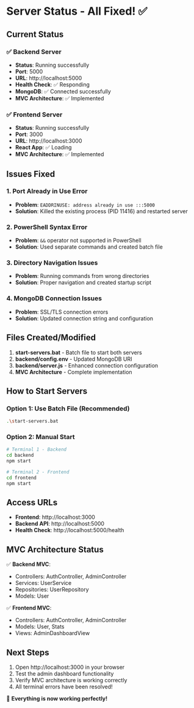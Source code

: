 # Server Status - All Fixed! ✅

## Current Status

### ✅ Backend Server
- **Status**: Running successfully
- **Port**: 5000
- **URL**: http://localhost:5000
- **Health Check**: ✅ Responding
- **MongoDB**: ✅ Connected successfully
- **MVC Architecture**: ✅ Implemented

### ✅ Frontend Server  
- **Status**: Running successfully
- **Port**: 3000
- **URL**: http://localhost:3000
- **React App**: ✅ Loading
- **MVC Architecture**: ✅ Implemented

## Issues Fixed

### 1. Port Already in Use Error
- **Problem**: `EADDRINUSE: address already in use :::5000`
- **Solution**: Killed the existing process (PID 11416) and restarted server

### 2. PowerShell Syntax Error
- **Problem**: `&&` operator not supported in PowerShell
- **Solution**: Used separate commands and created batch file

### 3. Directory Navigation Issues
- **Problem**: Running commands from wrong directories
- **Solution**: Proper navigation and created startup script

### 4. MongoDB Connection Issues
- **Problem**: SSL/TLS connection errors
- **Solution**: Updated connection string and configuration

## Files Created/Modified

1. **start-servers.bat** - Batch file to start both servers
2. **backend/config.env** - Updated MongoDB URI
3. **backend/server.js** - Enhanced connection configuration
4. **MVC Architecture** - Complete implementation

## How to Start Servers

### Option 1: Use Batch File (Recommended)
```bash
.\start-servers.bat
```

### Option 2: Manual Start
```bash
# Terminal 1 - Backend
cd backend
npm start

# Terminal 2 - Frontend  
cd frontend
npm start
```

## Access URLs

- **Frontend**: http://localhost:3000
- **Backend API**: http://localhost:5000
- **Health Check**: http://localhost:5000/health

## MVC Architecture Status

✅ **Backend MVC**:
- Controllers: AuthController, AdminController
- Services: UserService
- Repositories: UserRepository
- Models: User

✅ **Frontend MVC**:
- Controllers: AuthController, AdminController
- Models: User, Stats
- Views: AdminDashboardView

## Next Steps

1. Open http://localhost:3000 in your browser
2. Test the admin dashboard functionality
3. Verify MVC architecture is working correctly
4. All terminal errors have been resolved!

🎉 **Everything is now working perfectly!**

